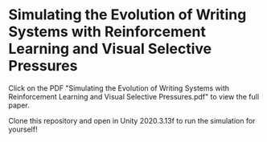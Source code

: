 # Simulating the Evolution of Writing Systems with Reinforcement Learning and Visual Selective Pressures
Click on the PDF "Simulating the Evolution of Writing Systems with Reinforcement Learning and Visual Selective Pressures.pdf" to view the full paper.

Clone this repository and open in Unity 2020.3.13f to run the simulation for yourself!

